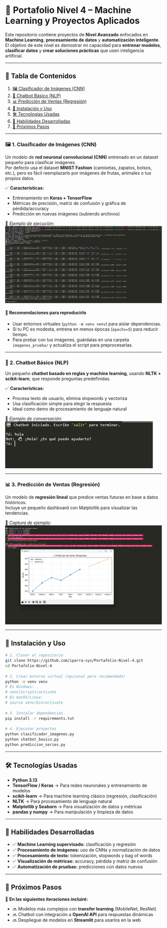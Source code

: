 # 🤖 Portafolio Nivel 4 – Machine Learning y Proyectos Aplicados

Este repositorio contiene proyectos de **Nivel Avanzado** enfocados en **Machine Learning**, **procesamiento de datos** y **automatización inteligente**.  
El objetivo de este nivel es demostrar mi capacidad para **entrenar modelos**, **clasificar datos** y **crear soluciones prácticas** que usen inteligencia artificial.

---

## 🧾 Tabla de Contenidos
1. [🖼️ Clasificador de Imágenes (CNN)](#-1-clasificador-de-imágenes-cnn)
2. [💬 Chatbot Básico (NLP)](#-2-chatbot-básico-nlp)
3. [📊 Predicción de Ventas (Regresión)](#-3-predicción-de-ventas-regresión)
4. [🚀 Instalación y Uso](#-instalación-y-uso)
5. [🛠 Tecnologías Usadas](#-tecnologías-usadas)
6. [🎯 Habilidades Desarrolladas](#-habilidades-desarrolladas)
7. [📌 Próximos Pasos](#-próximos-pasos)

---

### 🖼️ 1. Clasificador de Imágenes (CNN)

Un modelo de **red neuronal convolucional (CNN)** entrenado en un dataset pequeño para clasificar imágenes.  
Por defecto usa el dataset **MNIST Fashion** (camisetas, zapatos, bolsos, etc.), pero es fácil reemplazarlo por imágenes de frutas, animales o tus propios datos.

✅ **Características:**
- Entrenamiento en **Keras + TensorFlow**
- Métricas de precisión, matriz de confusión y gráfica de pérdida/accuracy
- Predicción en nuevas imágenes (subiendo archivos)

📸 *Ejemplo de ejecución:*  
![Clasificador de Imágenes](assets/clasificador.png)

#### 🔑 Recomendaciones para reproducirlo
- Usar entornos virtuales (`python -m venv venv`) para aislar dependencias.
- Si tu PC es modesta, entrena en menos épocas (`epochs=5`) para reducir tiempo.
- Para probar con tus imágenes, guárdalas en una carpeta `imagenes_prueba/` y actualiza el script para preprocesarlas.

---

### 💬 2. Chatbot Básico (NLP)

Un pequeño **chatbot basado en reglas y machine learning**, usando **NLTK + scikit-learn**, que responde preguntas predefinidas.

✅ **Características:**
- Procesa texto de usuario, elimina stopwords y vectoriza
- Usa clasificación simple para elegir la respuesta
- Ideal como demo de procesamiento de lenguaje natural

📸 *Ejemplo de conversación:*  
![Chatbot](assets/chatbot.png)

---

### 📊 3. Predicción de Ventas (Regresión)

Un modelo de **regresión lineal** que predice ventas futuras en base a datos históricos.  
Incluye un pequeño dashboard con Matplotlib para visualizar las tendencias.

📸 *Captura de ejemplo:*  
![Predicción de Ventas](assets/regresion.png)

---

## 🚀 Instalación y Uso

```bash
# 1. Clonar el repositorio
git clone https://github.com/iparra-sys/Portafolio-Nivel-4.git
cd Portafolio-Nivel-4

# 2. Crear entorno virtual (opcional pero recomendado)
python -m venv venv
# En Windows:
# venv\Scripts\activate
# En macOS/Linux:
# source venv/bin/activate

# 3. Instalar dependencias
pip install -r requirements.txt

# 4. Ejecutar proyectos
python clasificador_imagenes.py
python chatbot_basico.py
python prediccion_series.py

```

--- 

## 🛠 Tecnologías Usadas

- **Python 3.13**
- **TensorFlow / Keras** → Para redes neuronales y entrenamiento de modelos
- **scikit-learn** → Para machine learning clásico (regresión, clasificación)
- **NLTK** → Para procesamiento de lenguaje natural
- **Matplotlib y Seaborn** → Para visualización de datos y métricas
- **pandas y numpy** → Para manipulación y limpieza de datos

---

## 🎯 Habilidades Desarrolladas

- ✅ **Machine Learning supervisado:** clasificación y regresión
- ✅ **Procesamiento de imágenes:** uso de CNNs y normalización de datos
- ✅ **Procesamiento de texto:** tokenización, stopwords y bag of words
- ✅ **Visualización de métricas:** accuracy, pérdida y matriz de confusión
- ✅ **Automatización de pruebas:** predicciones con datos nuevos

---

## 📌 Próximos Pasos

🚀 **En las siguientes iteraciones incluiré:**
- 🔜 Modelos más complejos con **transfer learning** (MobileNet, ResNet)
- 🔜 Chatbot con integración a **OpenAI API** para respuestas dinámicas
- 🔜 Despliegue de modelos en **Streamlit** para usarlos en la web
